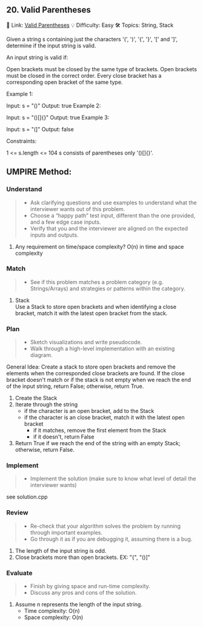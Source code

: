 ## 20. Valid Parentheses
🔗 Link: [Valid Parentheses](https://leetcode.com/problems/valid-parentheses/description/)
💡 Difficulty: Easy
🛠️ Topics: String, Stack

Given a string s containing just the characters '(', ')', '{', '}', '[' and ']', determine if the input string is valid.

An input string is valid if:

Open brackets must be closed by the same type of brackets.
Open brackets must be closed in the correct order.
Every close bracket has a corresponding open bracket of the same type.
 

Example 1:

Input: s = "()"
Output: true
Example 2:

Input: s = "()[]{}"
Output: true
Example 3:

Input: s = "(]"
Output: false
 

Constraints:

1 <= s.length <= 104
s consists of parentheses only '()[]{}'.

## UMPIRE Method:

### Understand
> - Ask clarifying questions and use examples to understand what the interviewer wants out of this problem.
> - Choose a “happy path” test input, different than the one provided, and a few edge case inputs.
> - Verify that you and the interviewer are aligned on the expected inputs and outputs.
1. Any requirement on time/space complexity?
   O(n) in time and space complexity
### Match
> - See if this problem matches a problem category (e.g. Strings/Arrays) and strategies or patterns within the category.
1. Stack  
   Use a Stack to store open brackets and when identifying a close bracket, match it with the latest open bracket from the stack.
### Plan
> - Sketch visualizations and write pseudocode.
> - Walk through a high-level implementation with an existing diagram.

General Idea: Create a stack to store open brackets and remove the elements when the corresponded close brackets are found. If the close bracket doesn't match or if the stack is not empty when we reach
the end of the input string, return False; otherwise, return True.
1. Create the Stack
2. Iterate through the string
   - if the character is an open bracket, add to the Stack
   - if the character is an close bracket, match it with the latest open bracket
     - if it matches, remove the first element from the Stack
     - if it doesn't, return False
3. Return True if we reach the end of the string with an empty Stack; otherwise, return False.

### Implement
> - Implement the solution (make sure to know what level of detail the interviewer wants)  

see solution.cpp
### Review
> - Re-check that your algorithm solves the problem by running through important examples.
> - Go through it as if you are debugging it, assuming there is a bug.
1. The length of the input string is odd.
2. Close brackets more than open brackets. EX: "{", "()]"
### Evaluate
> - Finish by giving space and run-time complexity.
> - Discuss any pros and cons of the solution.
1. Assume n represents the length of the input string.
   - Time complexity: O(n)
   - Space complexity: O(n)


